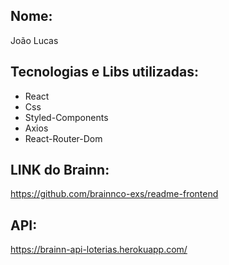 ## Nome:
João Lucas 

## Tecnologias e Libs utilizadas:
- React
- Css
- Styled-Components
- Axios
- React-Router-Dom

## LINK do Brainn:
https://github.com/brainnco-exs/readme-frontend

## API:
https://brainn-api-loterias.herokuapp.com/
